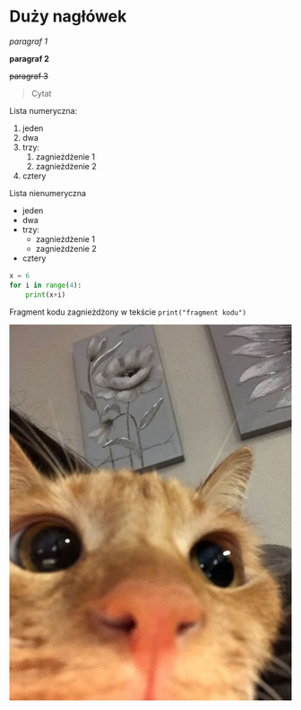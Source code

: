 # Duży nagłówek

*paragraf 1*

**paragraf 2**

~~paragraf 3~~

>Cytat

Lista numeryczna:
1. jeden
2. dwa
3. trzy:
    1. zagnieżdżenie 1
    2. zagnieżdżenie 2
4. cztery

Lista nienumeryczna
- jeden
- dwa
- trzy:
    - zagnieżdżenie 1
    - zagnieżdżenie 2
- cztery

```py
x = 6
for i in range(4):
    print(x+i)
```

Fragment kodu zagnieżdżony w tekście `print("fragment kodu")`

![kot.jpg](kot.jpg)
